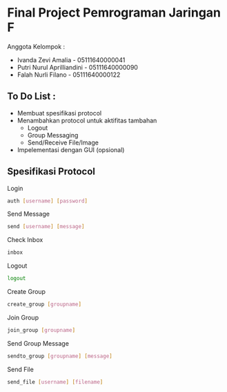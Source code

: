 # Final Project Pemrograman Jaringan F

Anggota Kelompok :
* Ivanda Zevi Amalia - 05111640000041
* Putri Nurul Aprilliandini - 05111640000090
* Falah Nurli Filano - 05111640000122

## To Do List :
* Membuat spesifikasi protocol
* Menambahkan protocol untuk aktifitas tambahan
	* Logout
	* Group Messaging
	* Send/Receive File/Image
* Impelementasi dengan GUI (opsional)

## Spesifikasi Protocol
Login
```sh
auth [username] [password]
```

Send Message
```sh
send [username] [message]
```

Check Inbox
```sh
inbox
```

Logout
```sh
logout
```

Create Group
```sh
create_group [groupname]
```

Join Group
```sh
join_group [groupname]
```

Send Group Message
```sh
sendto_group [groupname] [message]
```

Send File
```sh
send_file [username] [filename]
```
